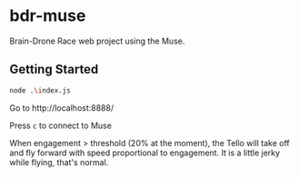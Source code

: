 # bdr-muse
Brain-Drone Race web project using the Muse.

## Getting Started

```bash
node .\index.js
```

Go to http://localhost:8888/

Press `c` to connect to Muse

When engagement > threshold (20% at the moment), the Tello will take off and fly forward with speed proportional to engagement.
It is a little jerky while flying, that's normal.
